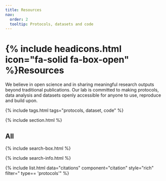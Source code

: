 ```yaml
---
title: Resources
nav:
  order: 2
  tooltip: Protocols, datasets and code
---
```


# {% include headicons.html icon="fa-solid fa-box-open" %}Resources

We believe in open science and in sharing meaningful research outputs beyond traditional publications. Our lab is committed to making protocols, data analysis and datasets openly accessible for anyone to use, reproduce and build upon.

{% include tags.html tags="protocols, dataset, code" %}

{% include section.html %}

## All

{% include search-box.html %}

{% include search-info.html %}

{% include list.html data="citations" component="citation" style="rich" filter=" type== 'protocols'" %}
